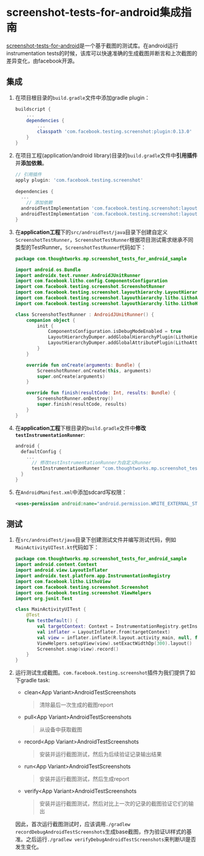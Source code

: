 # screenshot-tests-for-android集成指南

[screenshot-tests-for-android](https://github.com/facebook/screenshot-tests-for-android)是一个基于截图的测试库。在android运行instrumentation tests的时候，该库可以快速准确的生成截图并断言和上次截图的差异变化，由facebook开源。

## 集成
1. 在项目根目录的`build.gradle`文件中添加gradle plugin：

    ```groovy
    buildscript {
        ...
        dependencies {
            ...
            classpath 'com.facebook.testing.screenshot:plugin:0.13.0'
        }
    }
    ```

2. 在项目工程(application/android library)目录的`build.gradle`文件中**引用插件**并**添加依赖**。
    
    ```groovy
    // 引用插件
    apply plugin: 'com.facebook.testing.screenshot'
        
    dependencies {
      ...
        // 添加依赖
      androidTestImplementation 'com.facebook.testing.screenshot:layout-hierarchy-common:0.13.0'
      androidTestImplementation 'com.facebook.testing.screenshot:layout-hierarchy-litho:0.13.0'
    }
    ```
    
3. 在**application工程**下的`src/androidTest/java`目录下创建自定义`ScreenshotTestRunner`，`ScreenshotTestRunner`根据项目测试需求继承不同类型的TestRunner。`ScreenshotTestRunner`代码如下：

    ```kotlin
    package com.thoughtworks.mp.screenshot_tests_for_android_sample
    
    import android.os.Bundle
    import androidx.test.runner.AndroidJUnitRunner
    import com.facebook.litho.config.ComponentsConfiguration
    import com.facebook.testing.screenshot.ScreenshotRunner
    import com.facebook.testing.screenshot.layouthierarchy.LayoutHierarchyDumper
    import com.facebook.testing.screenshot.layouthierarchy.litho.LithoAttributePlugin
    import com.facebook.testing.screenshot.layouthierarchy.litho.LithoHierarchyPlugin
    
    class ScreenshotTestRunner : AndroidJUnitRunner() {
        companion object {
            init {
                ComponentsConfiguration.isDebugModeEnabled = true
                LayoutHierarchyDumper.addGlobalHierarchyPlugin(LithoHierarchyPlugin.getInstance())
                LayoutHierarchyDumper.addGlobalAttributePlugin(LithoAttributePlugin.getInstance())
            }
        }
    
        override fun onCreate(arguments: Bundle) {
            ScreenshotRunner.onCreate(this, arguments)
            super.onCreate(arguments)
        }
    
        override fun finish(resultCode: Int, results: Bundle) {
            ScreenshotRunner.onDestroy()
            super.finish(resultCode, results)
        }
    }   
    ```

4. 在**application工程**下根目录的`build.gradle`文件中**修改`testInstrumentationRunner`**:
    ```groovy
    android {
      defaultConfig {
        ...
          // 修改testInstrumentationRunner为自定义Runner
          testInstrumentationRunner "com.thoughtworks.mp.screenshot_tests_for_android_sample.ScreenshotTestRunner"
      }
    }
    ```

5. 在`AndroidManifest.xml`中添加sdcard写权限：
    ```xml 
    <uses-permission android:name="android.permission.WRITE_EXTERNAL_STORAGE"/>
    ```

## 测试
1. 在`src/androidTest/java`目录下创建测试文件并编写测试代码，例如`MainActivityUITest.kt`代码如下：
    ```kotlin
    package com.thoughtworks.mp.screenshot_tests_for_android_sample
    import android.content.Context
    import android.view.LayoutInflater
    import androidx.test.platform.app.InstrumentationRegistry
    import com.facebook.litho.LithoView
    import com.facebook.testing.screenshot.Screenshot
    import com.facebook.testing.screenshot.ViewHelpers
    import org.junit.Test
    
    class MainActivityUITest {
        @Test
        fun testDefault() {
            val targetContext: Context = InstrumentationRegistry.getInstrumentation().targetContext
            val inflater = LayoutInflater.from(targetContext)
            val view = inflater.inflate(R.layout.activity_main, null, false)
            ViewHelpers.setupView(view).setExactWidthDp(300).layout()
            Screenshot.snap(view).record()
        }
    }
    ```
    
2. 运行测试生成截图。`com.facebook.testing.screenshot`插件为我们提供了如下gradle task:
    - clean\<App Variant\>AndroidTestScreenshots
        
        > 清除最后一次生成的截图report
        
    - pull\<App Variant>AndroidTestScreenshots
        
        > 从设备中获取截图
        
    - record\<App Variant>AndroidTestScreenshots
        
        > 安装并运行截图测试，然后为后续验证记录输出结果
        
    - run\<App Variant>AndroidTestScreenshots
        
        > 安装并运行截图测试，然后生成report
        
    - verify\<App Variant>AndroidTestScreenshots
        > 安装并运行截图测试，然后对比上一次的记录的截图验证它们的输出
        
    
    因此，首次运行截图测试时，应该调用`./gradlew recordDebugAndroidTestScreenshots`生成base截图，作为验证UI样式的基准。之后运行`./gradlew verifyDebugAndroidTestScreenshots`来判断UI是否发生变化。
    
    